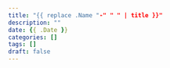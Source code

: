 ```yaml
---
title: "{{ replace .Name "-" " " | title }}"
description: ""
date: {{ .Date }}
categories: []
tags: []
draft: false
---
```



<!--progressively add more eg .author etc change draft to "true" for production
 This is default for Blog Posts-->
